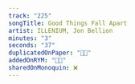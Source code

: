 ```yaml
---
track: "225"
songTitle: Good Things Fall Apart
artist: ILLENIUM, Jon Bellion
minutes: "3"
seconds: "37"
duplicatedOnPaper: "👍🏻"
addedOnRYM: "👍🏻"
sharedOnMonoquin: ❌
---
```

